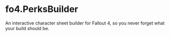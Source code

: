 # fo4.PerksBuilder
An interactive character sheet builder for Fallout 4, so you never forget what  your build should be.
